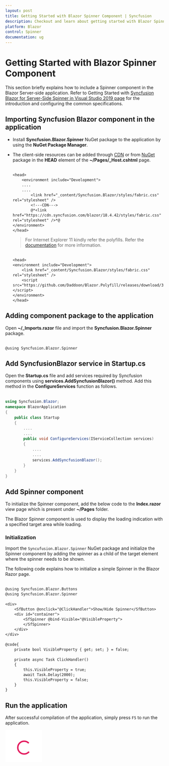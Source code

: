 ```yaml
---
layout: post
title: Getting Started with Blazor Spinner Component | Syncfusion
description: Checkout and learn about getting started with Blazor Spinner component of Syncfusion, and more details.
platform: Blazor
control: Spinner
documentation: ug
---
```


# Getting Started with Blazor Spinner Component

This section briefly explains how to include a Spinner component in the Blazor Server-side application. Refer to  Getting Started with [Syncfusion Blazor for Server-Side Spinner in Visual Studio 2019 page](../getting-started/blazor-server-side-visual-studio-2019/) for the introduction and configuring the common specifications.

## Importing Syncfusion Blazor component in the application

* Install **Syncfusion.Blazor.Spinner** NuGet package to the application by using the **NuGet Package Manager**.

* The client-side resources can be added through [CDN](https://blazor.syncfusion.com/documentation/appearance/themes#cdn-reference) or from [NuGet](https://blazor.syncfusion.com/documentation/appearance/themes#static-web-assets) package in the **HEAD** element of the **~/Pages/_Host.cshtml** page.

    ```cshtml

    <head>
        <environment include="Development">
        ....
        ....
            <link href="_content/Syncfusion.Blazor/styles/fabric.css" rel="stylesheet" />
            <!---CDN--->
            @*<link href="https://cdn.syncfusion.com/blazor/18.4.42/styles/fabric.css" rel="stylesheet" />*@
    </environment>
    </head>

    ```

    > For Internet Explorer 11 kindly refer the polyfills. Refer the [documentation](../common/how-to/render-blazor-server-app-in-ie/) for more information.

    ```cshtml

    <head>
    <environment include="Development">
        <link href="_content/Syncfusion.Blazor/styles/fabric.css" rel="stylesheet" />
        <script src="https://github.com/Daddoon/Blazor.Polyfill/releases/download/3.0.1/blazor.polyfill.min.js"></script>
    </environment>
    </head>

    ```

## Adding component package to the application

Open **~/_Imports.razor** file and import the **Syncfusion.Blazor.Spinner** package.

```cshtml

@using Syncfusion.Blazor.Spinner

```

## Add SyncfusionBlazor service in Startup.cs

Open the **Startup.cs** file and add services required by Syncfusion components using **services.AddSyncfusionBlazor()** method. Add this method in the **ConfigureServices** function as follows.

```csharp

using Syncfusion.Blazor;
namespace BlazorApplication
{
    public class Startup
    {
        ....
        ....
        public void ConfigureServices(IServiceCollection services)
        {
            ....
            ....
            services.AddSyncfusionBlazor();
        }
    }
}

```

## Add Spinner component

To initialize the Spinner component, add the below code to the **Index.razor** view page which is present under **~/Pages** folder.

The Blazor Spinner component is used to display the loading indication with a specified target area while loading.

### Initialization

Import the `Syncufusion.Blazor.Spinner` NuGet package and initialize the Spinner component by adding the spinner as a child of the target element where the spinner needs to be shown.

The following code explains how to initialize a simple Spinner in the Blazor Razor page.

```cshtml

@using Syncfusion.Blazor.Buttons
@using Syncfusion.Blazor.Spinner

<div>
    <SfButton @onclick="@ClickHandler">Show/Hide Spinner</SfButton>
    <div id="container">
        <SfSpinner @bind-Visible="@VisibleProperty">
        </SfSpinner>
    </div>
</div>

@code{
    private bool VisibleProperty { get; set; } = false;

    private async Task ClickHandler()
    {
        this.VisibleProperty = true;
        await Task.Delay(2000);
        this.VisibleProperty = false;
    }
}

```

## Run the application

After successful compilation of the application, simply press `F5` to run the application.

![Blazor Spinner](./images/blazor-spinner.png)